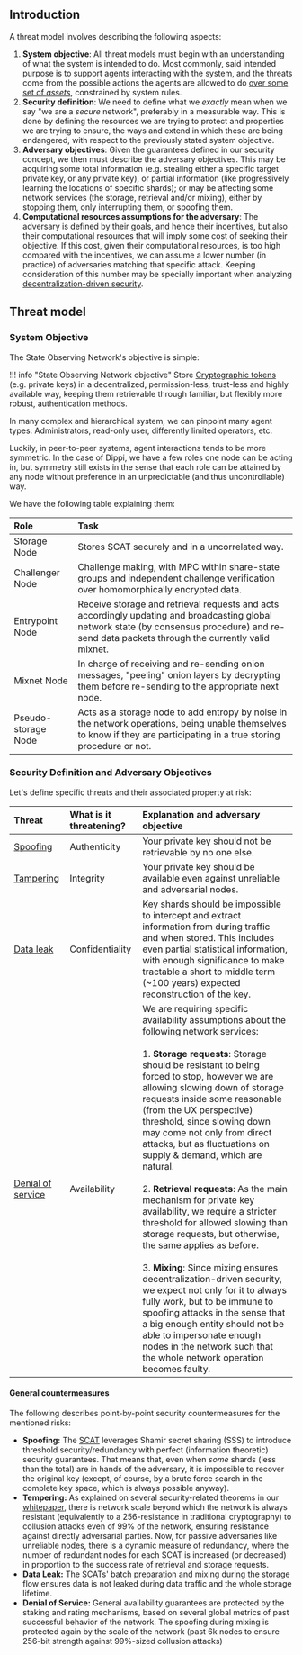 ## Introduction
A threat model involves describing the following aspects:

1. **System objective**: All threat models must begin with an understanding of what the system is intended to do. Most commonly, said intended purpose is to support agents interacting with the system, and the threats come from the possible actions the agents are allowed to do <u>over some set of *assets*</u>, constrained by system rules.
2. **Security definition**: We need to define what we *exactly* mean when we say "we are a *secure* network", preferably in a measurable way. This is done by defining the resources we are trying to protect and properties we are trying to ensure, the ways and extend in which these are being endangered, with respect to the previously stated system objective.
3. **Adversary objectives**: Given the guarantees defined in our security concept, we then must describe the adversary objectives. This may be acquiring some total information (e.g. stealing either a specific target private key, or any private key), or partial information (like progressively learning the locations of specific shards); or may be affecting some network services (the storage, retrieval and/or mixing), either by stopping them, only interrupting them, or spoofing them.
4. **Computational resources assumptions for the adversary**: The adversary is defined by their goals, and hence their incentives, but also their computational resources that will imply some cost of seeking their objective. If this cost, given their computational resources, is too high compared with the incentives, we can assume a lower number (in practice) of adversaries matching that specific attack. Keeping consideration of this number may be specially important when analyzing [decentralization-driven security](../overview#decentralization-driven-security).

## Threat model
### System Objective

The State Observing Network's objective is simple: 

!!! info "State Observing Network objective"
    Store [Cryptographic tokens](../overview#cryptographic-token) (e.g. private keys) in a decentralized, permission-less, trust-less and highly available way, keeping them retrievable through familiar, but flexibly more robust, authentication methods.

In many complex and hierarchical system, we can pinpoint many agent types: Administrators, read-only user, differently limited operators, etc. 

Luckily, in peer-to-peer systems, agent interactions tends to be more symmetric. In the case of Dippi, we have a few roles one node can be acting in, but symmetry still exists in the sense that each role can be attained by any node without preference in an unpredictable (and thus uncontrollable) way. 

We have the following table explaining them:

| Role | Task |
|:-----|:-----|
| Storage Node | Stores SCAT securely and in a uncorrelated way. | 
| Challenger Node | Challenge making, with MPC within share-state groups and independent challenge verification over homomorphically encrypted data. |
| Entrypoint Node | Receive storage and retrieval requests and acts accordingly updating and broadcasting global network state (by consensus procedure) and re-send data packets through the currently valid mixnet. |
| Mixnet Node | In charge of receiving and re-sending onion messages, "peeling" onion layers by decrypting them before re-sending to the appropriate next node. |
| Pseudo-storage Node | Acts as a storage node to add entropy by noise in the network operations, being unable themselves to know if they are participating in a true storing procedure or not. | 

<!-- These roles interact differently with the relevant system resources. These resources are:

| Resource |  -->

### Security Definition and Adversary Objectives

Let's define specific threats and their associated property at risk:

| Threat | What is it threatening? | Explanation and adversary objective | 
|:-------|:------------------------|:------------|
| [Spoofing](https://en.wikipedia.org/wiki/Spoofing_attack) | Authenticity | Your private key should not be retrievable by no one else. | 
| [Tampering](https://en.wikipedia.org/wiki/Tampering_(crime))| Integrity | Your private key should be available even against unreliable and adversarial nodes. |
| [Data leak](https://en.wikipedia.org/wiki/Data_leak) | Confidentiality | Key shards should be impossible to intercept and extract information from during traffic and when stored. This includes even partial statistical information, with enough significance to make tractable a short to middle term (~100 years) expected reconstruction of the key. |
| [Denial of service](https://en.wikipedia.org/wiki/Denial-of-service_attack) | Availability | We are requiring specific availability assumptions about the following network services: <br><br> 1. **Storage requests**: Storage should be resistant to being forced to stop, however we are allowing slowing down of storage requests inside some reasonable (from the UX perspective) threshold, since slowing down may come not only from direct attacks, but as fluctuations on supply & demand, which are natural. <br><br> 2. **Retrieval requests**: As the main mechanism for private key availability, we require a stricter threshold for allowed slowing than storage requests, but otherwise, the same applies as before. <br><br> 3. **Mixing**: Since mixing ensures decentralization-driven security, we expect not only for it to always fully work, but to be immune to spoofing attacks in the sense that a big enough entity should not be able to impersonate enough nodes in the network such that the whole network operation becomes faulty.|

<!-- Here we have  -->

#### General countermeasures

The following describes point-by-point security countermeasures for the mentioned risks:

- **Spoofing:** The [SCAT](../overview#state-change-authentication-token) leverages Shamir secret sharing (SSS) to introduce threshold security/redundancy with perfect (information theoretic) security guarantees. That means that, even when *some* shards (less than the total) are in hands of the adversary, it is impossible to recover the original key (except, of course, by a brute force search in the complete key space, which is always possible anyway).
- **Tempering:** As explained on several security-related theorems in our [whitepaper](https://docsend.com/view/dbk48wukd3ivd3ad), there is network scale beyond which the network is always resistant (equivalently to a 256-resistance in traditional cryptography) to collusion attacks even of 99% of the network, ensuring resistance against directly adversarial parties. Now, for passive adversaries like unreliable nodes, there is a dynamic measure of redundancy, where the number of redundant nodes for each SCAT is increased (or decreased) in proportion to the success rate of retrieval and storage requests.
- **Data Leak:** The SCATs' batch preparation and mixing during the storage flow ensures data is not leaked during data traffic and the whole storage lifetime. 
- **Denial of Service:** General availability guarantees are protected by the staking and rating mechanisms, based on several global metrics of past successful behavior of the network. The spoofing during mixing is protected again by the scale of the network (past 6k nodes to ensure 256-bit strength against 99%-sized collusion attacks)

<!-- ### Computational resources assumptions TODO-->


